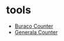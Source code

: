 # tools
- [Buraco Counter](./static/buraco-counter.html)
- [Generala Counter](./static/generala-counter.html) 
